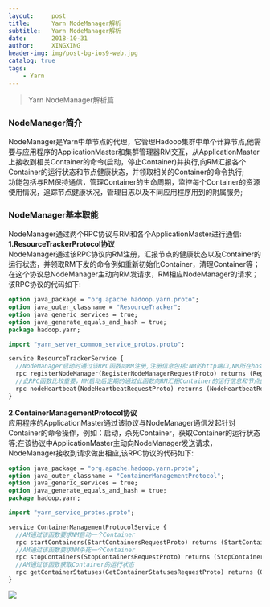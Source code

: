 ```yaml
---
layout:     post
title:      Yarn NodeManager解析
subtitle:   Yarn NodeManager解析
date:       2018-10-31
author:     XINGXING
header-img: img/post-bg-ios9-web.jpg
catalog: true
tags:
    - Yarn
---
```


>
>Yarn NodeManager解析篇
> 

### NodeManager简介
NodeManager是Yarn中单节点的代理，它管理Hadoop集群中单个计算节点,他需要与应用程序的ApplicationMaster和集群管理器RM交互，从ApplicationMaster上接收到相关Container的命令(启动，停止Container)并执行,向RM汇报各个Container的运行状态和节点健康状态，并领取相关的Container的命令执行;  
功能包括与RM保持通信，管理Container的生命周期，监控每个Container的资源使用情况，追踪节点健康状况，管理日志以及不同应用程序用到的附属服务;  

### NodeManager基本职能
NodeManager通过两个RPC协议与RM和各个ApplicationMaster进行通信:   
**1.ResourceTrackerProtocol协议**  
NodeManager通过该RPC协议向RM注册，汇报节点的健康状态以及Container的运行状态，并领取RM下发的命令例如重新初始化Container，清理Container等；在这个协议总NodeManager主动向RM发请求，RM相应NodeManager的请求；该RPC协议的代码如下:  
```protobuf
option java_package = "org.apache.hadoop.yarn.proto";
option java_outer_classname = "ResourceTracker";
option java_generic_services = true;
option java_generate_equals_and_hash = true;
package hadoop.yarn;

import "yarn_server_common_service_protos.proto";

service ResourceTrackerService {
  //NodeManager启动时通过该RPC函数向RM注册,注册信息包括:NM的http端口,NM所在host的RPC端口,该NM可分配的总资源
  rpc registerNodeManager(RegisterNodeManagerRequestProto) returns (RegisterNodeManagerResponseProto);
  //此RPC函数比较重要，NM启动后定期的通过此函数向RM汇报Container的运行信息和节点健康状况，并领取RM的命令，例如：kill掉一些Container
  rpc nodeHeartbeat(NodeHeartbeatRequestProto) returns (NodeHeartbeatResponseProto);
}
```

**2.ContainerManagementProtocol协议**   
应用程序的ApplicationMaster通过该协议与NodeManager通信发起针对Container的命令操作，例如：启动，杀死Container，获取Container的运行状态等;在该协议中ApplicationMaster主动向NodeManager发送请求，NodeManager接收到请求做出相应,该RPC协议的代码如下:  
```protobuf
option java_package = "org.apache.hadoop.yarn.proto";
option java_outer_classname = "ContainerManagementProtocol";
option java_generic_services = true;
option java_generate_equals_and_hash = true;
package hadoop.yarn;

import "yarn_service_protos.proto";

service ContainerManagementProtocolService {
  //AM通过该函数要求NM启动一个Container
  rpc startContainers(StartContainersRequestProto) returns (StartContainersResponseProto);
  //AM通过该函数要求NM杀死一个Container
  rpc stopContainers(StopContainersRequestProto) returns (StopContainersResponseProto);
  //AM通过该函数获取Container的运行状态
  rpc getContainerStatuses(GetContainerStatusesRequestProto) returns (GetContainerStatusesResponseProto);
}

```
![](https://ws3.sinaimg.cn/large/006tNbRwly1fwygj7y9nij31cw0y0gns.jpg)









